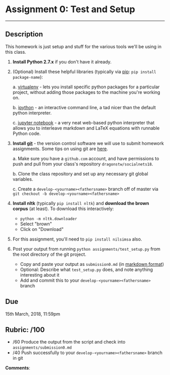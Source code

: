 # Assignment 0: Test and Setup
***********

## Description
This homework is just setup and stuff for the various tools we'll be
using in this class.

1. **Install Python 2.7.x** if you don't have it already.

2. (Optional) Install these helpful libraries (typically via
   [pip](http://www.pip-installer.org/en/latest/installing.html): 
   `pip install package-name`):

	a. [virtualenv](http://docs.python-guide.org/en/latest/dev/virtualenvs/) -
	lets you install specific python packages for a particular
	project, without adding those packages to the machine you're
	working on.

	b. [ipython](http://ipython.org/) - an interactive command line, a
	tad nicer than the default python interpreter.

	c. [jupyter notebook](http://jupyter.readthedocs.org/en/latest/install.html) - 
	a very neat web-based python interpreter that allows you to
	interleave markdown and LaTeX equations with runnable Python code.

3. **Install [git](https://git-scm.com/)** - the version control
   software we will use to submit homework assignments. Some tips on using git are [here](../resources/using_git.md).
   
   a. Make sure you have a `github.com` account, and have permissions to
   push and pull from your class's repository `dragonstw/socialnets18`.

   b. Clone the class repository and set up any necessary git global
   variables.

   c. Create a `develop-<yourname><fathersname>` branch off of master via `git
   checkout -b develop-<yourname><fathersname>`

4. **Install nltk** (typically `pip install nltk`) and **download the
   brown corpus** (at least).  To download this interactively:
   
   * `python -m nltk.downloader`
   * Select "brown"
   * Click on "Download"

5. For this assignment, you'll need to `pip install nilsimsa` also.

6. Post your output from running `python assignments/test_setup.py` from the
   root directory of the git project.
   
   * Copy and paste your output as `submission0.md` (in
     [markdown format](https://daringfireball.net/projects/markdown/syntax))
   * Optional: Describe what `test_setup.py` does, and note anything interesting about it
   * Add and commit this to your `develop-<yourname><fathersname>` branch
   

## Due
15th March, 2018, 11:59pm


## Rubric: /100

* /60 Produce the output from the script and check into `assignments/submission0.md`
* /40 Push successfully to your `develop-<yourname><fathersname>` branch in git

**Comments**:
